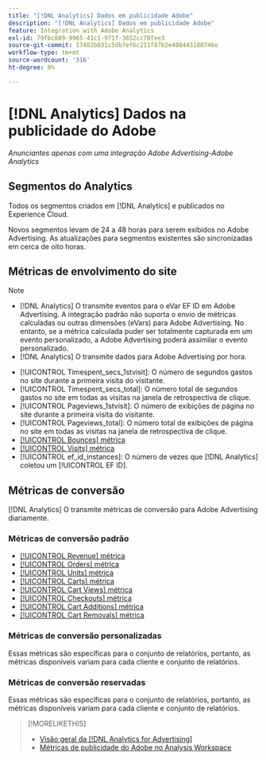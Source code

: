 ```yaml
---
title: "[!DNL Analytics] Dados em publicidade Adobe"
description: "[!DNL Analytics] Dados em publicidade Adobe"
feature: Integration with Adobe Analytics
exl-id: 79fbc809-9965-41c1-971f-3652cc78fee3
source-git-commit: 17482b831c5db7ef6c211f87b2e408443180746e
workflow-type: tm+mt
source-wordcount: '316'
ht-degree: 0%

---
```


# [!DNL Analytics] Dados na publicidade do Adobe

*Anunciantes apenas com uma integração Adobe Advertising-Adobe Analytics*

## Segmentos do Analytics

Todos os segmentos criados em [!DNL Analytics] e publicados no Experience Cloud.

Novos segmentos levam de 24 a 48 horas para serem exibidos no Adobe Advertising. As atualizações para segmentos existentes são sincronizadas em cerca de oito horas.

<!-- I added "metric" to some of the links below, even though it looks redundant, because of syntax limitations: If you use [!DNL] or [!UICONTROL] as the sole text of a link (such as [[!UICONTROL Revenue]], the tag is included in the link text (such as "[!UICONTROL Revenue]") when it's published. -->

## Métricas de envolvimento do site

>[!NOTE]
>
>* [!DNL Analytics] O transmite eventos para o eVar EF ID em Adobe Advertising.  A integração padrão não suporta o envio de métricas calculadas ou outras dimensões (eVars) para Adobe Advertising. No entanto, se a métrica calculada puder ser totalmente capturada em um evento personalizado, a Adobe Advertising poderá assimilar o evento personalizado.
>* [!DNL Analytics] O transmite dados para Adobe Advertising por hora.


* [!UICONTROL Timespent_secs_1stvisit]: O número de segundos gastos no site durante a primeira visita do visitante.
* [!UICONTROL Timespent_secs_total]: O número total de segundos gastos no site em todas as visitas na janela de retrospectiva de clique.
* [!UICONTROL Pageviews_1stvisit]: O número de exibições de página no site durante a primeira visita do visitante.
* [!UICONTROL Pageviews_total]: O número total de exibições de página no site em todas as visitas na janela de retrospectiva de clique.
* [[!UICONTROL Bounces] métrica](https://experienceleague.adobe.com/docs/analytics/components/metrics/bounces.html)
* [[!UICONTROL Visits] métrica](https://experienceleague.adobe.com/docs/analytics/components/metrics/visits.html)
* [!UICONTROL ef_id_instances]: O número de vezes que [!DNL Analytics] coletou um [!UICONTROL EF ID].

## Métricas de conversão

[!DNL Analytics] O transmite métricas de conversão para Adobe Advertising diariamente.

### Métricas de conversão padrão

* [[!UICONTROL Revenue] métrica](https://experienceleague.adobe.com/docs/analytics/components/metrics/revenue.html)
* [[!UICONTROL Orders] métrica](https://experienceleague.adobe.com/docs/analytics/components/metrics/orders.html)
* [[!UICONTROL Units] métrica](https://experienceleague.adobe.com/docs/analytics/components/metrics/units.html)
* [[!UICONTROL Carts] métrica](https://experienceleague.adobe.com/docs/analytics/components/metrics/carts.html)
* [[!UICONTROL Cart Views] métrica](https://experienceleague.adobe.com/docs/analytics/components/metrics/cart-views.html)
* [[!UICONTROL Checkouts] métrica](https://experienceleague.adobe.com/docs/analytics/components/metrics/checkouts.html)
* [[!UICONTROL Cart Additions] métrica](https://experienceleague.adobe.com/docs/analytics/components/metrics/cart-additions.html)
* [[!UICONTROL Cart Removals] métrica](https://experienceleague.adobe.com/docs/analytics/components/metrics/cart-removals.html)

### Métricas de conversão personalizadas

Essas métricas são específicas para o conjunto de relatórios, portanto, as métricas disponíveis variam para cada cliente e conjunto de relatórios.

### Métricas de conversão reservadas

Essas métricas são específicas para o conjunto de relatórios, portanto, as métricas disponíveis variam para cada cliente e conjunto de relatórios.

>[!MORELIKETHIS]
>
>* [Visão geral da [!DNL Analytics for Advertising]](overview.md)
>* [Métricas de publicidade do Adobe no Analysis Workspace](/help/integrations/analytics/advertising-metrics-in-analytics.md)

